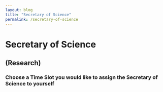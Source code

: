 ```yaml
---
layout: blog
title: "Secretary of Science"
permalink: /secretary-of-science
---
```

# Secretary of Science
## (Research)
### Choose a Time Slot you would like to assign the Secretary of Science to yourself


